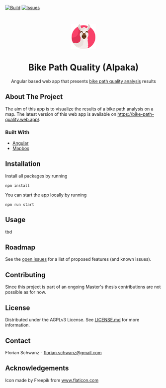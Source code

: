 [![Build](https://github.com/fom-big-data-bike-path-quality/fom-big-data-bike-path-quality-frontend/actions/workflows/build-app-workflow.yml/badge.svg?branch=main)](https://github.com/fom-big-data-bike-path-quality/fom-big-data-bike-path-quality-frontend/actions/workflows/build-app-workflow.yml)
[![Issues](https://img.shields.io/github/issues/fom-big-data-bike-path-quality/fom-big-data-bike-path-quality-frontend)](https://github.com/fom-big-data-bike-path-quality/fom-big-data-bike-path-quality-frontend/issues)

<br />
<p align="center">
  <a href="https://github.com/fom-big-data-bike-path-quality/fom-big-data-bike-path-quality-frontend">
    <img src="./logo.png" alt="Logo" width="80" height="80">
  </a>

  <h1 align="center">Bike Path Quality (Alpaka)</h1>

  <p align="center">
    Angular based web app that presents <a href="https://github.com/fom-big-data-bike-path-quality/fom-big-data-bike-path-quality-model" target="_blank">bike path quality analysis</a> results 
  </p>
</p>

## About The Project

The aim of this app is to visualize the results of a bike path analysis on a map.
The latest version of this web app is available on https://bike-path-quality.web.app/.

### Built With

* [Angular](https://angular.io/)
* [Mapbox](https://www.mapbox.com/)

## Installation

Install all packages by running

```
npm install
```

You can start the app locally by running

```
npm run start
```

## Usage

tbd

## Roadmap

See the [open issues](https://github.com/fom-big-data-bike-path-quality/fom-big-data-bike-path-quality-frontend/issues) for a list of proposed features (and
 known issues).

## Contributing

Since this project is part of an ongoing Master's thesis contributions are not possible as for now.

## License

Distributed under the AGPLv3 License. See [LICENSE.md](./LICENSE.md) for more information.

## Contact

Florian Schwanz - florian.schwanz@gmail.com

## Acknowledgements

Icon made by Freepik from www.flaticon.com
